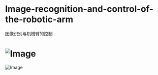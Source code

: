 # Image-recognition-and-control-of-the-robotic-arm
图像识别与机械臂的控制

# ![Image](https://github.com/user-attachments/assets/9e01b5fd-ff07-49c6-b3a5-7fa3554acbb6)





![Image](https://github.com/user-attachments/assets/de40e31c-2267-4648-8cd8-bedea7059ddc)

